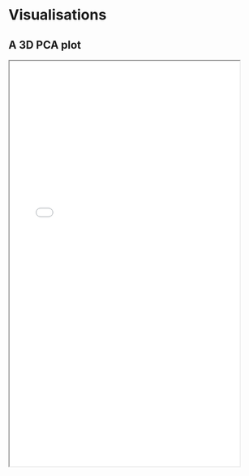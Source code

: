 # Visualisations

## A 3D PCA plot


<iframe height="800" src="3D_PCA_Plotly.html" width="90%"></iframe>
